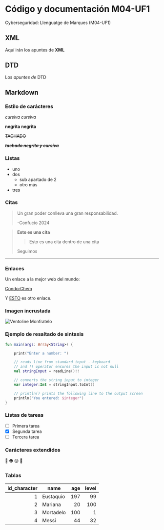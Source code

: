 # Código y documentación M04-UF1
Cyberseguridad: Llenguatge de Marques (M04-UF1)

## XML
Aquí irán los apuntes de **XML**



## DTD
Los _apuntes de_ DTD


## Markdown

### Estilo de carácteres

*cursiva* _cursiva_

**negrita** __negrita__

~~TACHADO~~

~~***tachado negrita y cursiva***~~


### Listas

* uno
* dos
	* sub apartado de 2
	* otro más
* tres

### Citas

> Un gran poder conlleva
> una gran responsabilidad.
>
> -Confucio 2024

> **Esto es una cita**
>> Esto es una cita dentro de una cita
>
> Seguimos

---


### Enlaces

Un enlace a la mejor web del mundo:

[CondorChem](https://condorchem.com)

Y [ESTO](https://enti.cat) es otro enlace.

### Imagen incrustada

![Ventoline Monfratelo](https://pbs.twimg.com/media/Fnems_qXgAI6noo.jpg)


### Ejemplo de resaltado de sintaxis

```kotlin
fun main(args: Array<String>) {

    print("Enter a number: ")

    // reads line from standard input - keyboard
    // and !! operator ensures the input is not null
    val stringInput = readLine()!!

    // converts the string input to integer
    var integer:Int = stringInput.toInt()

    // println() prints the following line to the output screen
    println("You entered: $integer")
}
```

### Listas de tareas

- [ ] Primera tarea
- [x] Segunda tarea
- [ ] Tercera tarea

### Carácteres extendidos

:poop: :alien: :cry: :imp:



### Tablas


| id_character | name | age | level |
| ---: | --- | ---: | ---: |
| 1 | Eustaquio | 197 | 99 |
| 2 | Mariana | 20 | 100 |
| 3 | Mortadelo | 100 | 1 |
| 4 | Messi | 44 | 32 |